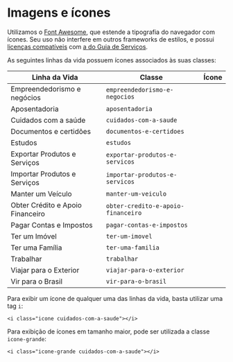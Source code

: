 # Imagens e ícones

Utilizamos o [Font Awesome](http://fortawesome.github.io/Font-Awesome/), que estende a tipografia do navegador com ícones. Seu uso não interfere em outros frameworks de estilos, e possui [licenças compatíveis](http://fortawesome.github.io/Font-Awesome/license/) com [a do Guia de Serviços](/sobre-o-projeto/licenca.md).

As seguintes linhas da vida possuem ícones associados às suas classes:

<link rel="stylesheet" href="//maxcdn.bootstrapcdn.com/font-awesome/4.3.0/css/font-awesome.min.css">

| Linha da Vida                    | Classe                             | Ícone                                      |
|----------------------------------|------------------------------------|:------------------------------------------:|
| Empreendedorismo e negócios      | `empreendedorismo-e-negocios`      | <i class="fa fa-lg fa-pie-chart"></i>      |
| Aposentadoria                    | `aposentadoria`                    | <i class="fa fa-lg fa-user"></i>           |
| Cuidados com a saúde             | `cuidados-com-a-saude`             | <i class="fa fa-lg fa-user-md"></i>        |
| Documentos e certidões           | `documentos-e-certidoes`           | <i class="fa fa-lg fa-file-text-o"></i>    |
| Estudos                          | `estudos`                          | <i class="fa fa-lg fa-graduation-cap"></i> |
| Exportar Produtos e Serviços     | `exportar-produtos-e-servicos`     | <i class="fa fa-lg fa-ship"></i>           |
| Importar Produtos e Serviços     | `importar-produtos-e-servicos`     | <i class="fa fa-lg fa-ship"></i>           |
| Manter um Veículo                | `manter-um-veiculo`                | <i class="fa fa-lg fa-car"></i>            |
| Obter Crédito e Apoio Financeiro | `obter-credito-e-apoio-financeiro` | <i class="fa fa-lg fa-usd"></i>            |
| Pagar Contas e Impostos          | `pagar-contas-e-impostos`          | <i class="fa fa-lg fa-usd"></i>            |
| Ter um Imóvel                    | `ter-um-imovel`                    | <i class="fa fa-lg fa-home"></i>           |
| Ter uma Família                  | `ter-uma-familia`                  | <i class="fa fa-lg fa-child"></i>          |
| Trabalhar                        | `trabalhar`                        | <i class="fa fa-lg fa-briefcase"></i>      |
| Viajar para o Exterior           | `viajar-para-o-exterior`           | <i class="fa fa-lg fa-plane"></i>          |
| Vir para o Brasil                | `vir-para-o-brasil`                | <i class="fa fa-lg fa-plane"></i>          |

Para exibir um ícone de qualquer uma das linhas da vida, basta utilizar uma tag `i`:

```
<i class="icone cuidados-com-a-saude"></i>
```

Para exibição de ícones em tamanho maior, pode ser utilizada a classe `icone-grande`:

```
<i class="icone-grande cuidados-com-a-saude"></i>
```
